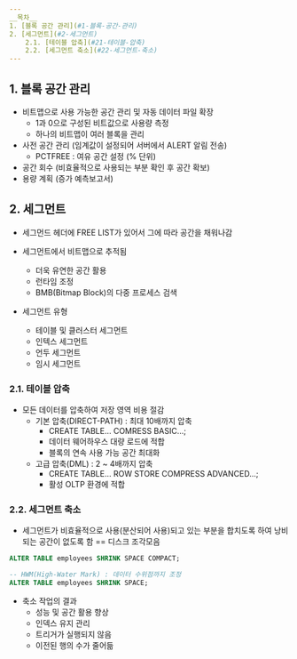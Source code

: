 ```yaml
---
__목차__
1. [블록 공간 관리](#1-블록-공간-관리)  
2. [세그먼트](#2-세그먼트)  
    2.1. [테이블 압축](#21-테이블-압축)  
    2.2. [세그먼트 축소](#22-세그먼트-축소)
---
```


## 1. 블록 공간 관리
* 비트맵으로 사용 가능한 공간 관리 및 자동 데이터 파일 확장
    - 1과 0으로 구성된 비트값으로 사용량 측정
    - 하나의 비트맵이 여러 블록을 관리
* 사전 공간 관리 (임계값이 설정되어 서버에서 ALERT 알림 전송)
    - PCTFREE : 여유 공간 설정 (% 단위)
* 공간 회수 (비효율적으로 사용되는 부분 확인 후 공간 확보)
* 용량 계획 (증가 예측보고서)


## 2. 세그먼트
* 세그먼드 헤더에 FREE LIST가 있어서 그에 따라 공간을 채워나감
* 세그먼트에서 비트맵으로 추적됨
    - 더욱 유연한 공간 활용
    - 런타임 조정
    - BMB(Bitmap Block)의 다중 프로세스 검색

* 세그먼트 유형
    - 테이블 및 클러스터 세그먼트
    - 인텍스 세그먼트
    - 언두 세그먼트
    - 임시 세그먼트

### 2.1. 테이블 압축
* 모든 데이터를 압축하여 저장 영역 비용 절감
    - 기본 압축(DIRECT-PATH) : 최대 10배까지 압축
        + CREATE TABLE... COMRESS BASIC...;
        + 데이터 웨어하우스 대량 로드에 적합
        + 블록의 연속 사용 가능 공간 최대화
    - 고급 압축(DML) : 2 ~ 4배까지 압축
        + CREATE TABLE... ROW STORE COMPRESS ADVANCED...;
        + 활성 OLTP 환경에 적합


### 2.2. 세그먼트 축소
* 세그먼트가 비효율적으로 사용(분산되어 사용)되고 있는 부분을 합치도록 하여 낭비되는 공간이 없도록 함 == 디스크 조각모음
```SQL
ALTER TABLE employees SHRINK SPACE COMPACT;

-- HWM(High-Water Mark) : 데이터 수위점까지 조정
ALTER TABLE employees SHRINK SPACE;
```

* 축소 작업의 결과
    - 성능 및 공간 활용 향상
    - 인덱스 유지 관리
    - 트리거가 실행되지 않음
    - 이전된 행의 수가 줄어듦